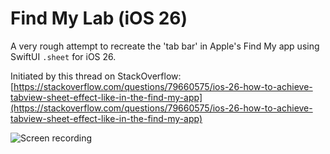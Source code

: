 # Find My Lab (iOS 26)

A very rough attempt to recreate the 'tab bar' in Apple's Find My app using SwiftUI `.sheet` for iOS 26.

Initiated by this thread on StackOverflow: [https://stackoverflow.com/questions/79660575/ios-26-how-to-achieve-tabview-sheet-effect-like-in-the-find-my-app](https://stackoverflow.com/questions/79660575/ios-26-how-to-achieve-tabview-sheet-effect-like-in-the-find-my-app)

![Screen recording](demo1.gif)
